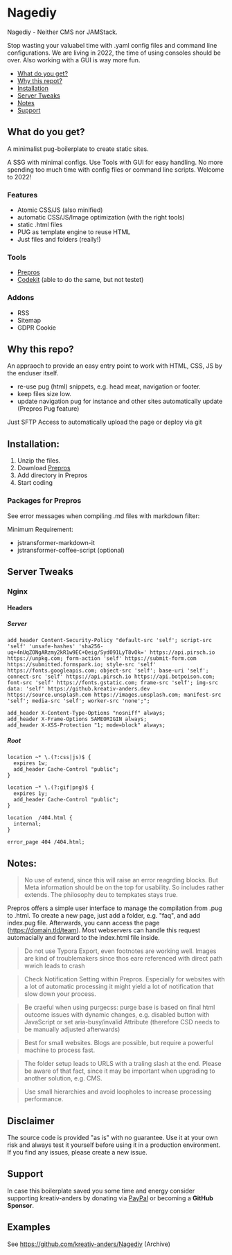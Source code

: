 # Nagediy

Nagediy - Neither CMS nor JAMStack.

Stop wasting your valuabel time with .yaml config files and command line configurations. We are living in 2022, the time of using consoles should be over. Also working with a GUI is way more fun. 

* [What do you get?](#what-do-you-get)
* [Why this repot?](#why-this-repo)
* [Installation](#installation)
* [Server Tweaks](#server-tweaks)
* [Notes](#notes)
* [Support](#support)  


## What do you get?
A minimalist pug-boilerplate to create static sites.

A SSG with minimal configs. Use Tools with GUI for easy handling. No more spending too much time with config files or command line scripts. Welcome to 2022!

### Features

- Atomic CSS/JS (also minified)
- automatic CSS/JS/Image optimization (with the right tools)
- static .html files
- PUG as template engine to reuse HTML
- Just files and folders (really!)

### Tools

- [Prepros](https://prepros.io/)
- [Codekit](https://codekitapp.com/) (able to do the same, but not testet)

### Addons

- RSS
- Sitemap
- GDPR Cookie

## Why this repo?
An appraoch to provide an easy entry point to work with HTML, CSS, JS by the enduser itself.

* re-use pug (html) snippets, e.g. head meat, navigation or footer.
* keep files size low.
* update navigation pug for instance and other sites automatically update (Prepros Pug feature)

Just SFTP Access to automatically upload the page or deploy via git

## Installation:
1. Unzip the files.
1. Download [Prepros](https://prepros.io/)
1. Add directory in Prepros
2. Start coding

### Packages for Prepros

See error messages when compiling .md files with markdown filter:

Minimum Requirement: 

- jstransformer-markdown-it
- jstransformer-coffee-script (optional)

## Server Tweaks

### Nginx

#### Headers

##### Server
```
add_header Content-Security-Policy "default-src 'self'; script-src 'self' 'unsafe-hashes' 'sha256-uq+4nUqZONgARzmy2kR1w9EC+Qeig/Syd091LyT8vOk=' https://api.pirsch.io https://unpkg.com; form-action 'self' https://submit-form.com https://submitted.formspark.io; style-src 'self' https://fonts.googleapis.com; object-src 'self'; base-uri 'self'; connect-src 'self' https://api.pirsch.io https://api.botpoison.com; font-src 'self' https://fonts.gstatic.com; frame-src 'self'; img-src data: 'self' https://github.kreativ-anders.dev https://source.unsplash.com https://images.unsplash.com; manifest-src 'self'; media-src 'self'; worker-src 'none';";

add_header X-Content-Type-Options "nosniff" always;
add_header X-Frame-Options SAMEORIGIN always;
add_header X-XSS-Protection "1; mode=block" always;
```

##### Root
```
location ~* \.(?:css|js)$ {
  expires 1w;
  add_header Cache-Control "public";
}

location ~* \.(?:gif|png)$ {
  expires 1y;
  add_header Cache-Control "public";
}

location  /404.html {
  internal;
}

error_page 404 /404.html;
```

## Notes:

> No use of extend, since this will raise an error reagrding blocks. But Meta information should be on the top for usability. So includes rather extends. The philosophy deu to tempkates stays true.

Prepros offers a simple user interface to manage the compilation from .pug to .html.
To create a new page, just add a folder, e.g. "faq", and add index.pug file. Afterwards, you cann access the page (https://domain.tld/team). Most webservers can handle this request automacially and forward to the index.html file inside.

> Do not use Typora Export, even footnotes are working well. Images are kind of troublemakers since thos eare referenced with direct path wwich leads to crash

> Check Notification Setting within Prepros. Especially for websites with a lot of automatic processing it might yield a lot of notification that slow down your process.

> Be craeful when using purgecss: purge base is based on final html outcome issues with dynamic changes, e.g. disabled button with JavaScript or set aria-busy/invalid Attribute (therefore CSD needs to be manually adjusted afterwards)

> Best for small websites. Blogs are possible, but require a powerful machine to process fast.

> The folder setup leads to URLS with a traling slash at the end. Please be aware of that fact, since it may be important when upgrading to another solution, e.g. CMS.

> Use small hierarchies and avoid loopholes to increase processing performance.


## Disclaimer
The source code is provided "as is" with no guarantee. Use it at your own risk and always test it yourself before using it in a production environment. If you find any issues, please create a new issue.

## Support

In case this boilerplate saved you some time and energy consider supporting kreativ-anders by donating via [PayPal](https://paypal.me/kreativanders) or becoming a **GitHub Sponsor**.

## Examples

See https://github.com/kreativ-anders/Nagediy (Archive)
